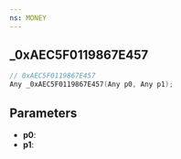 ```yaml
---
ns: MONEY
---
```

## _0xAEC5F0119867E457

```c
// 0xAEC5F0119867E457
Any _0xAEC5F0119867E457(Any p0, Any p1);
```

## Parameters
* **p0**:
* **p1**:
